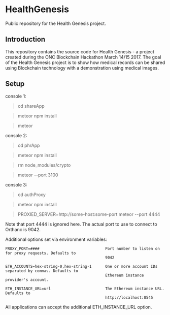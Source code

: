 # HealthGenesis
Public repository for the Health Genesis project.

Introduction
------------

This repository contains the source code for Health Genesis - a project created
during the ONC Blockchain Hackathon March 14/15 2017.  The goal of the Health
Genesis project is to show how medical records can be shared using Blockchain
technology with a demonstration using medical images.

Setup
-----

console 1:

> cd shareApp

> meteor npm install

> meteor

console 2:

> cd phrApp

> meteor npm install

> rm node_modules/crypto

> meteor --port 3100

console 3:

> cd authProxy

> meteor npm install

> PROXIED_SERVER=http://some-host:some-port  meteor --port 4444

Note that port 4444 is ignored here. The actual port to use to connect to Orthanc is 9042.

Additional options set via environment variables:

```
PROXY_PORT=####                             Port number to listen on for proxy requests. Defaults to
                                            9042

ETH_ACCOUNTS=hex-string-0,hex-string-1      One or more account IDs separated by commas. Defaults to
                                            Ethereum instance provider's account.

ETH_INSTANCE_URL=url                        The Ethereum instance URL. Defaults to
                                            http://localhost:8545

```

All applications can accept the additional ETH_INSTANCE_URL option.
